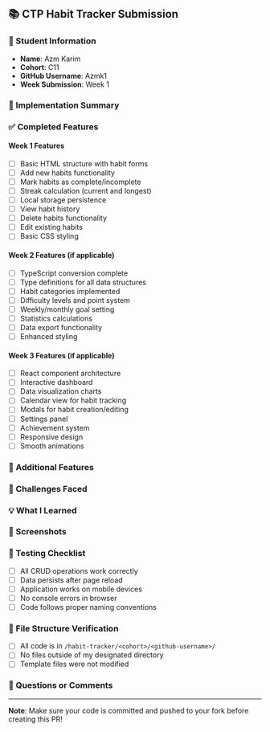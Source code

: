 ## 📚 CTP Habit Tracker Submission

### 📝 Student Information
- **Name**: Azm Karim
- **Cohort**: C11
- **GitHub Username**: Azmk1
- **Week Submission**: Week 1 

### 🎯 Implementation Summary
<!-- Provide a brief overview of what you implemented this week -->


### ✅ Completed Features
<!-- Check off the features you've implemented -->

#### Week 1 Features
- [ ] Basic HTML structure with habit forms
- [ ] Add new habits functionality
- [ ] Mark habits as complete/incomplete
- [ ] Streak calculation (current and longest)
- [ ] Local storage persistence
- [ ] View habit history
- [ ] Delete habits functionality
- [ ] Edit existing habits
- [ ] Basic CSS styling

#### Week 2 Features (if applicable)
- [ ] TypeScript conversion complete
- [ ] Type definitions for all data structures
- [ ] Habit categories implemented
- [ ] Difficulty levels and point system
- [ ] Weekly/monthly goal setting
- [ ] Statistics calculations
- [ ] Data export functionality
- [ ] Enhanced styling

#### Week 3 Features (if applicable)
- [ ] React component architecture
- [ ] Interactive dashboard
- [ ] Data visualization charts
- [ ] Calendar view for habit tracking
- [ ] Modals for habit creation/editing
- [ ] Settings panel
- [ ] Achievement system
- [ ] Responsive design
- [ ] Smooth animations

### 🚀 Additional Features
<!-- List any extra features you implemented beyond the requirements -->


### 🤔 Challenges Faced
<!-- Describe any significant challenges you encountered and how you solved them -->


### 💡 What I Learned
<!-- Share the most important things you learned during this week's implementation -->


### 📸 Screenshots
<!-- Optional: Add screenshots of your application to showcase your work -->
<!-- You can drag and drop images directly into this text area -->


### 🧪 Testing Checklist
- [ ] All CRUD operations work correctly
- [ ] Data persists after page reload
- [ ] Application works on mobile devices
- [ ] No console errors in browser
- [ ] Code follows proper naming conventions

### 📁 File Structure Verification
- [ ] All code is in `/habit-tracker/<cohort>/<github-username>/`
- [ ] No files outside of my designated directory
- [ ] Template files were not modified

### 💭 Questions or Comments
<!-- Any questions for instructors or additional comments about your submission -->


---
**Note**: Make sure your code is committed and pushed to your fork before creating this PR!